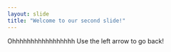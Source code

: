 ```yaml
---
layout: slide
title: "Welcome to our second slide!"
---
```

Ohhhhhhhhhhhhhhhhh
Use the left arrow to go back!
